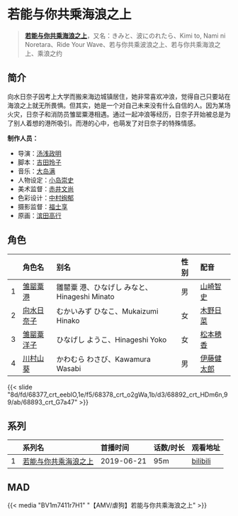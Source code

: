 # 若能与你共乘海浪之上


> <u>**[若能与你共乘海浪之上](http://bgm.tv/subject/265372)**</u>，又名：きみと、波にのれたら、Kimi to, Nami ni Noretara、Ride Your Wave、若与你共乘波浪之上、若与你共乘海浪之上、乘浪之约

## 简介


向水日奈子因考上大学而搬来海边城镇居住，她非常喜欢冲浪，觉得自己只要站在海浪之上就无所畏惧。但其实，她是一个对自己未来没有什么自信的人。因为某场火灾，日奈子和消防员雏罂粟港相遇。通过一起冲浪等经历，日奈子开始被总是为了别人着想的港所吸引。而港的心中，也萌发了对日奈子的特殊情感。

**制作人员：**
- 导演：[汤浅政明](http://bgm.tv/person/2280)
- 脚本：[吉田玲子](http://bgm.tv/person/508)
- 音乐：[大岛满](http://bgm.tv/person/457)
- 人物设定：[小岛崇史](http://bgm.tv/person/12524)
- 美术监督：[赤井文尚](http://bgm.tv/person/47185)
- 色彩设计：[中村绚郁](http://bgm.tv/person/36225)
- 摄影监督：[福士享](http://bgm.tv/person/1429)
- 原画：[滨田高行](http://bgm.tv/person/11791)

## 角色

|     |   角色名   |   别名  | 性别 |  配音  |
|:--- |:------  |:----      |:---  |:--   |
| 1 | [雏罂粟港](http://bgm.tv/character/68377) | 雛罌粟 港、ひなげし みなと、Hinageshi Minato | 男 | [山崎智史](http://bgm.tv/person/31932) |
| 2 | [向水日奈子](http://bgm.tv/character/68378) | むかいみず ひなこ、Mukaizumi Hinako | 女 | [木野日菜](http://bgm.tv/person/19643) |
| 3 | [雏罂粟洋子](http://bgm.tv/character/68892) | ひなげし ようこ、Hinageshi Yoko | 女 | [松本穂香](http://bgm.tv/person/34098) |
| 4 | [川村山葵](http://bgm.tv/character/68893) | かわむら わさび、Kawamura Wasabi | 男 | [伊藤健太郎](http://bgm.tv/person/33977) |

{{< slide "8d/fd/68377_crt_eeblO,1e/f5/68378_crt_o2gWa,1b/d3/68892_crt_HDm6n,99/ab/68893_crt_G7a47" >}}

## 系列

|     |   系列名   |   首播时间  | 话数/时长  | 观看地址 |
|:---  |:------    |:----      |:---       |:---  |
| 1 |[若能与你共乘海浪之上](https://bgm.tv/subject/265372)| 2019-06-21 | 95m | [bilibili](https://www.bilibili.com/bangumi/play/ep336913)  |


## MAD

{{< media  "BV1m7411r7H1"
"【AMV/虐狗】若能与你共乘海浪之上"  >}}
